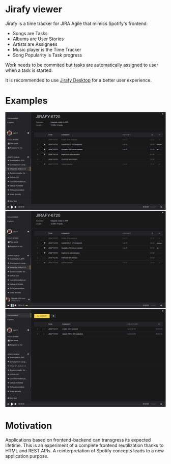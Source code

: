 # Jirafy viewer
Jirafy is a time tracker for JIRA Agile that mimics Spotify's frontend:

* Songs are Tasks
* Albums are User Stories
* Artists are Assignees
* Music player is the Time Tracker
* Song Popularity is Task progress

Work needs to be commited but tasks are automatically assigned to user when a task is started.

It is recommended to use [Jirafy Desktop](https://github.com/lurume84/jirafy-desktop) for a better user experience.

# Examples

![](README/jirafy_1.png)
![](README/jirafy_2.png)
![](README/jirafy_3.png)

# Motivation
Applications based on frontend-backend can transgress its expected lifetime. This is an experiment of a complete frontend reutilization thanks to HTML and REST APIs. A reinterpretation of Spotify concepts leads to a new application purpose.
